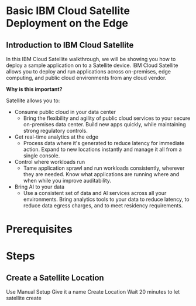 # Basic IBM Cloud Satellite Deployment on the Edge

## Introduction to IBM Cloud Satellite

In this IBM Cloud Satellite walkthrough, we will be showing you how to deploy a sample application on to a Satellite device. IBM Cloud Satellite allows you to deploy and run applications across on-premises, edge computing, and public cloud environments from any cloud vendor.

**Why is this important?**

Satellite allows you to:

* Consume public cloud in your data center
  * Bring the flexibility and agility of public cloud services to your secure on-premises data center. Build new apps quickly, while maintaining strong regulatory controls. 
* Get real-time analytics at the edge
  * Process data where it's generated to reduce latency for immediate action. Expand to new locations instantly and manage it all from a single console. 
* Control where workloads run 
  * Tame application sprawl and run workloads consistently, wherever they are needed. Know what applications are running where and when while you improve auditability. 
* Bring AI to your data
  * Use a consistent set of data and AI services across all your environments. Bring analytics tools to your data to reduce latency, to reduce data egress charges, and to meet residency requirements. 


# Prerequisites
# Steps

## Create a Satellite Location
Use Manual Setup
Give it a name
Create Location
Wait 20 minutes to let satellite create

